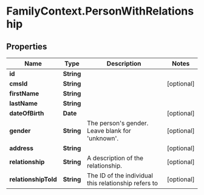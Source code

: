 # FamilyContext.PersonWithRelationship

## Properties
Name | Type | Description | Notes
------------ | ------------- | ------------- | -------------
**id** | **String** |  | 
**cmsId** | **String** |  | [optional] 
**firstName** | **String** |  | 
**lastName** | **String** |  | 
**dateOfBirth** | **Date** |  | [optional] 
**gender** | **String** | The person&#x27;s gender. Leave blank for &#x27;unknown&#x27;. | [optional] 
**address** | **String** |  | [optional] 
**relationship** | **String** | A description of the relationship. | [optional] 
**relationshipToId** | **String** | The ID of the individual this relationship refers to | [optional] 

